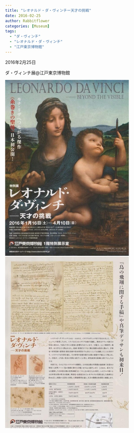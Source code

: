 ```yaml
---
title: "レオナルド・ダ・ヴィンチー天才の挑戦"
date: 2016-02-25
author: Rabbitflower
categories: [Museum]
tags: 
  - "ダ・ヴィンチ"
  - "レオナルド・ダ・ヴィンチ"
  - "江戸東京博物館"
---
```


2016年2月25日

ダ・ヴィンチ展@江戸東京博物館

<img src="/assets/images/museum/2016-02-25-DaVinci-2/images/image-77.jpg"  width="400px">


<img src="/assets/images/museum/2016-02-25-DaVinci-2/images/image-78.jpg"  width="400px">

